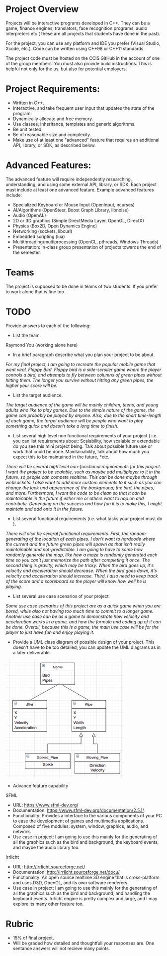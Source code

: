 # Project Overview

Projects will be interactive programs developed in C++. They can be a game, finance engines, translators, face recognition programs,  audio interpreters etc ( these are all projects that students have done in the past). 

For the project, you can use any platform and IDE you prefer (Visual Studio, Xcode, etc.). Code can be written using C++98 or C++11 standards. 

The project code must be hosted on the CCIS GitHub in the account of one of the group members.
You must also provide build instructions. This is helpful not only for the us, but also for potential employers.

# Project Requirements:

* Written in C++.
* Interactive, and take frequent user input that updates the state of the program.
* Dynamically allocate and free memory.
* Use classes, inheritance, templates and generic algorithms.
* Be unit tested.
* Be of reasonable size and complexity.
* Make use of at least one "advanced" feature that requires an additional API, library, or SDK, as described below.

# Advanced Features:

The advanced feature will require independently researching, understanding, and using some external API, library, or SDK. 
Each project must include at least one advanced feature. Example advanced features include:

* Specialized Keyboard or Mouse Input (OpenInput, ncurses)
* AI/Algorithms (OpenSteer, Boost Graph Library, libnoise)
* Audio (OpenAL)
* 2D or 3D graphics (Simple DirectMedia Layer, OpenGL, DirectX)
* Physics (Box2D, Open Dynamics Engine)
* Networking (sockets, libcurl)
* Embedded scripting (lua)
* Multithreading/multiprocessing (OpenCL, pthreads, Windows Threads)
* Presentation: In-class group presentation of projects towards the end of the semester.

# Teams

The project is supposed to be done in teams of two students. If you prefer to work alone that is fine too. 

# TODO

Provide answers to each of the following:

* List the team.

Raymond You (working alone here)

 * In a brief paragraph describe what you plan your project to be about.

*For my final project, I am going to recreate the popular mobile game that went viral, Flappy Bird. Flappy bird is a side-scroller game where the player controls a bird, and attempts to fly between columns of green pipes without hitting them. The longer you survive without hitting any green pipes, the higher your score will be.*

* List the target audience.

*The target audience of the game will be mainly children, teens, and young adults who like to play games. Due to the simple nature of the game, the game can probably be played by anyone. Also, due to the short time-length of each game, the target audience will be people who want to play something quick and doesn't take a long time to finish.*

* List several high level non functional requirements of your project ( i.e. you can list requirements about: 
Scalability, how scalable or extendable do you see this mini project being. Talk about possible future use or work 
that could be done. Maintainability, talk about how much you expect this to be maintained in the future, *etc.

*There will be several high level non-functional requirements for this project. I want the project to be scalable, such as maybe add multiplayer to it in the future, so people can compete realtime. This can be done maybe through websockets. I also want to add more custom elements to it such as you can change the look and appearance of the background, the bird, the pipes, and more. Furthermore, I want the code to be clean so that it can be maintainable in the future if either me or others want to hop on and contribute. Depending on the success and how fun it is to make this, I might maintain and add onto it in the future.*

* List several functional requirements (i.e. what tasks your project must do ).

*There will also be several functional requirements. First, the random generating of the location of each pipes. I don't want to hardcode where the current and the future green pipes will spawn as that isn't really maintainable and not-predictable. I am going to have to some how randomly generate the map, like how a maze is randomly generated each time so you can't just memorize the path after completing it once. The second thing is gravity, which may be tricky. When the bird goes up, it's velocity and acceleration should decrease. When the bird goes down, it's velocity and acceleration should increase. Third, I also need to keep track of the score and a scoreboard so the player will know how well he is playing.*

* List several use case scenarios of your project.

*Some use case scenarios of this project are as a quick game when you are bored, while also not having too much time to commit to a longer game. Another use case can be as a game to demonstrate how velocity and acceleration works in a game, and how the formula and coding up of it can be done. Overall, because this is a game, the main use case will be for the player to just have fun and enjoy playing it.*

* Provide a UML class diagram of possible design of your project. This doesn't have to be too detailed, you can update 
the UML diagrams as in a later deliverable. 

![UML Diagram](Images/UML_Template.png)

* Advance feature capability

SFML
* URL: https://www.sfml-dev.org/
* Documentation: https://www.sfml-dev.org/documentation/2.5.1/
* Functionality: Provides a interface to the various components of your PC to ease the development of games and multimedia applications. Composed of five modules: system, window, graphics, audio, and network.
* Use case in project: I am going to use this mainly for the generating of all the graphics such as the bird and background, the keyboard events, and maybe the audio library too.

Irrlicht
* URL: http://irrlicht.sourceforge.net/
* Documentation: http://irrlicht.sourceforge.net/docu/
* Functionality: An open source realtime 3D engine that is cross-platform and uses D3D, OpenGL, and its own software renderers.
* Use case in project: I am going to use this mainly for the generating of all the graphics such as the bird and background, and handling the keyboard events. Irrlicht engine is pretty complex and large, and I may explore its many other feature too.

# Rubric
* 15% of final project.
* Will be graded how detailed and thoughtfull your responses are. One sentance answers will not recieve many points. 
